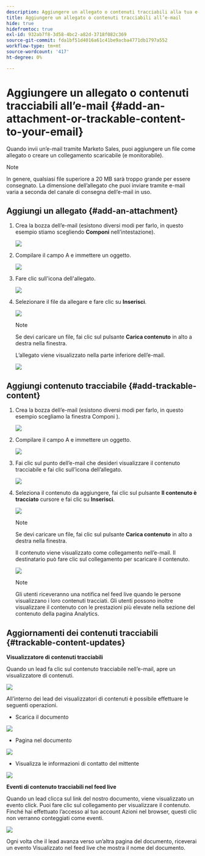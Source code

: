 ```yaml
---
description: Aggiungere un allegato o contenuti tracciabili alla tua e-mail - Marketo Docs - Documentazione del prodotto
title: Aggiungere un allegato o contenuti tracciabili all’e-mail
hide: true
hidefromtoc: true
exl-id: 932ab7f8-3d58-4bc2-a82d-3718f082c369
source-git-commit: fda1bf51d4016a61c41be9acba4771db1797a552
workflow-type: tm+mt
source-wordcount: '417'
ht-degree: 0%

---
```


# Aggiungere un allegato o contenuti tracciabili all’e-mail {#add-an-attachment-or-trackable-content-to-your-email}

Quando invii un’e-mail tramite Marketo Sales, puoi aggiungere un file come allegato o creare un collegamento scaricabile (e monitorabile).

>[!NOTE]
>
>In genere, qualsiasi file superiore a 20 MB sarà troppo grande per essere consegnato. La dimensione dell’allegato che puoi inviare tramite e-mail varia a seconda del canale di consegna dell’e-mail in uso.

## Aggiungi un allegato {#add-an-attachment}

1. Crea la bozza dell’e-mail (esistono diversi modi per farlo, in questo esempio stiamo scegliendo **Componi** nell’intestazione).

   ![](assets/add-an-attachment-or-trackable-content-1.png)

1. Compilare il campo A e immettere un oggetto.

   ![](assets/add-an-attachment-or-trackable-content-2.png)

1. Fare clic sull&#39;icona dell&#39;allegato.

   ![](assets/add-an-attachment-or-trackable-content-3.png)

1. Selezionare il file da allegare e fare clic su **Inserisci**.

   ![](assets/add-an-attachment-or-trackable-content-4.png)

   >[!NOTE]
   >
   >Se devi caricare un file, fai clic sul pulsante **Carica contenuto** in alto a destra nella finestra.

   L’allegato viene visualizzato nella parte inferiore dell’e-mail.

   ![](assets/add-an-attachment-or-trackable-content-5.png)

## Aggiungi contenuto tracciabile {#add-trackable-content}

1. Crea la bozza dell’e-mail (esistono diversi modi per farlo, in questo esempio scegliamo la finestra Componi ).

   ![](assets/add-an-attachment-or-trackable-content-6.png)

1. Compilare il campo A e immettere un oggetto.

   ![](assets/add-an-attachment-or-trackable-content-7.png)

1. Fai clic sul punto dell’e-mail che desideri visualizzare il contenuto tracciabile e fai clic sull’icona dell’allegato.

   ![](assets/add-an-attachment-or-trackable-content-8.png)

1. Seleziona il contenuto da aggiungere, fai clic sul pulsante **Il contenuto è tracciato** cursore e fai clic su **Inserisci**.

   ![](assets/add-an-attachment-or-trackable-content-9.png)

   >[!NOTE]
   >
   >Se devi caricare un file, fai clic sul pulsante **Carica contenuto** in alto a destra nella finestra.

   Il contenuto viene visualizzato come collegamento nell’e-mail. Il destinatario può fare clic sul collegamento per scaricare il contenuto.

   ![](assets/add-an-attachment-or-trackable-content-10.png)

   >[!NOTE]
   >
   >Gli utenti riceveranno una notifica nel feed live quando le persone visualizzano i loro contenuti tracciati. Gli utenti possono inoltre visualizzare il contenuto con le prestazioni più elevate nella sezione del contenuto della pagina Analytics.

## Aggiornamenti dei contenuti tracciabili {#trackable-content-updates}

**Visualizzatore di contenuti tracciabili**

Quando un lead fa clic sul contenuto tracciabile nell’e-mail, apre un visualizzatore di contenuti.

![](assets/add-an-attachment-or-trackable-content-11.png)

All’interno dei lead dei visualizzatori di contenuti è possibile effettuare le seguenti operazioni.

* Scarica il documento

![](assets/add-an-attachment-or-trackable-content-12.png)

* Pagina nel documento

![](assets/add-an-attachment-or-trackable-content-13.png)

* Visualizza le informazioni di contatto del mittente

![](assets/add-an-attachment-or-trackable-content-14.png)

**Eventi di contenuto tracciabili nel feed live**

Quando un lead clicca sul link del nostro documento, viene visualizzato un evento click. Puoi fare clic sul collegamento per visualizzare il contenuto. Finché hai effettuato l’accesso al tuo account Azioni nel browser, questi clic non verranno conteggiati come eventi.

![](assets/add-an-attachment-or-trackable-content-15.png)

Ogni volta che il lead avanza verso un’altra pagina del documento, riceverai un evento Visualizzato nel feed live che mostra il nome del documento.
